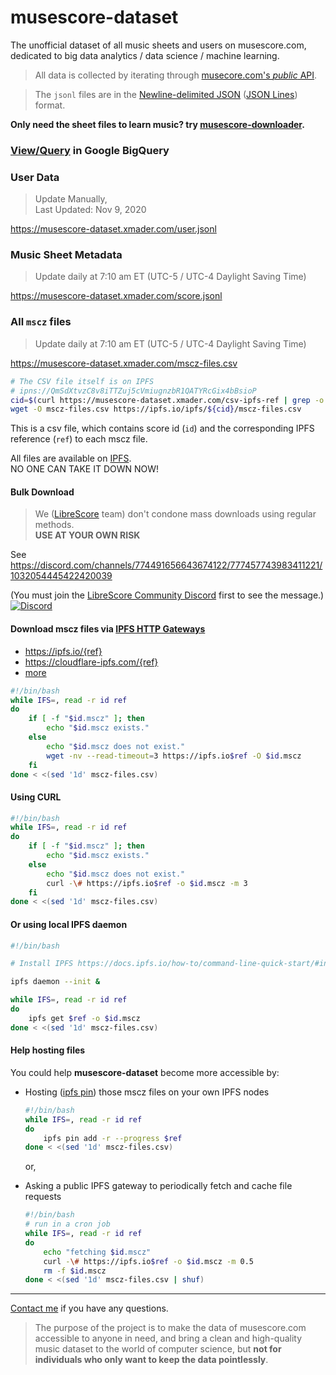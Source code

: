 
# musescore-dataset

The unofficial dataset of all music sheets and users on musescore.com, dedicated to big data analytics / data science / machine learning.

> All data is collected by iterating through [musecore.com's *public* API](https://developers.musescore.com/).

> The `jsonl` files are in the [Newline-delimited JSON](https://en.wikipedia.org/wiki/JSON_streaming#Line-delimited_JSON) ([JSON Lines](http://jsonlines.org/)) format.

**Only need the sheet files to learn music? try [musescore-downloader](https://github.com/Xmader/musescore-downloader).**

### [View/Query](https://console.cloud.google.com/bigquery?project=xmader&p=xmader&d=musescore&page=dataset) in Google BigQuery

### User Data

> Update Manually,  
> Last Updated: Nov 9, 2020

https://musescore-dataset.xmader.com/user.jsonl

### Music Sheet Metadata

> Update daily at 7:10 am ET (UTC-5 / UTC-4 Daylight Saving Time)

https://musescore-dataset.xmader.com/score.jsonl

### All `mscz` files

> Update daily at 7:10 am ET (UTC-5 / UTC-4 Daylight Saving Time)

https://musescore-dataset.xmader.com/mscz-files.csv

```sh
# The CSV file itself is on IPFS
# ipns://QmSdXtvzC8v8iTTZuj5cVmiugnzbR1QATYRcGix4bBsioP
cid=$(curl https://musescore-dataset.xmader.com/csv-ipfs-ref | grep -o "\\w\{46\}")
wget -O mscz-files.csv https://ipfs.io/ipfs/${cid}/mscz-files.csv
```

This is a csv file, which contains score id (`id`) and the corresponding IPFS reference (`ref`) to each mscz file.

All files are available on [IPFS](https://ipfs.io/).  
NO ONE CAN TAKE IT DOWN NOW!

#### Bulk Download

> We ([LibreScore](https://github.com/LibreScore) team) don't condone mass downloads using regular methods.  
> **USE AT YOUR OWN RISK**

See <https://discord.com/channels/774491656643674122/777457743983411221/1032054445422420039>

(You must join the [LibreScore Community Discord](https://discord.gg/DKu7cUZ4XQ) first to see the message.)  
[![Discord](https://img.shields.io/discord/774491656643674122?color=7289da&label=Discord&logo=discord)](https://discord.gg/DKu7cUZ4XQ)

#### Download mscz files via [IPFS HTTP Gateways](https://docs.ipfs.io/how-to/address-ipfs-on-web/#http-gateways)

* https://ipfs.io/{ref}
* https://cloudflare-ipfs.com/{ref}
* [more](https://ipfs.github.io/public-gateway-checker/)

```sh
#!/bin/bash
while IFS=, read -r id ref
do
    if [ -f "$id.mscz" ]; then
        echo "$id.mscz exists."
    else
        echo "$id.mscz does not exist."
        wget -nv --read-timeout=3 https://ipfs.io$ref -O $id.mscz
    fi
done < <(sed '1d' mscz-files.csv)
```

#### Using CURL

```bash
#!/bin/bash
while IFS=, read -r id ref
do
    if [ -f "$id.mscz" ]; then
        echo "$id.mscz exists."
    else
        echo "$id.mscz does not exist."
        curl -\# https://ipfs.io$ref -o $id.mscz -m 3
    fi
done < <(sed '1d' mscz-files.csv)
```

#### Or using local IPFS daemon

```bash
#!/bin/bash

# Install IPFS https://docs.ipfs.io/how-to/command-line-quick-start/#install-ipfs

ipfs daemon --init &

while IFS=, read -r id ref
do
    ipfs get $ref -o $id.mscz
done < <(sed '1d' mscz-files.csv)
```

#### Help hosting files

You could help **musescore-dataset** become more accessible by:

* Hosting ([ipfs pin](https://docs.ipfs.tech/how-to/pin-files/)) those mscz files on your own IPFS nodes

    ```bash
    #!/bin/bash
    while IFS=, read -r id ref
    do
        ipfs pin add -r --progress $ref
    done < <(sed '1d' mscz-files.csv)
    ```

    or,

* Asking a public IPFS gateway to periodically fetch and cache file requests

    ```bash
    #!/bin/bash
    # run in a cron job
    while IFS=, read -r id ref
    do
        echo "fetching $id.mscz"
        curl -\# https://ipfs.io$ref -o $id.mscz -m 0.5
        rm -f $id.mscz
    done < <(sed '1d' mscz-files.csv | shuf)
    ```

---

[Contact me](mailto:i@xmader.com) if you have any questions.

> The purpose of the project is to make the data of musescore.com accessible to anyone in need, and bring a clean and high-quality music dataset to the world of computer science, but **not for individuals who only want to keep the data pointlessly**.
